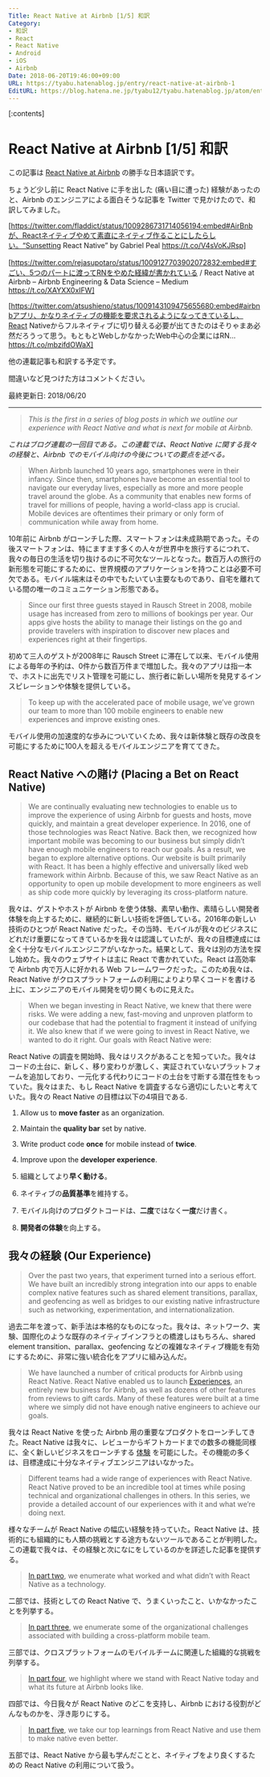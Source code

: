 ```yaml
---
Title: React Native at Airbnb [1/5] 和訳
Category:
- 和訳
- React
- React Native
- Android
- iOS
- Airbnb
Date: 2018-06-20T19:46:00+09:00
URL: https://tyabu.hatenablog.jp/entry/react-native-at-airbnb-1
EditURL: https://blog.hatena.ne.jp/tyabu12/tyabu.hatenablog.jp/atom/entry/17391345971655926755
---
```


[:contents]

React Native at Airbnb [1/5] 和訳
===

この記事は [React Native at Airbnb](https://medium.com/airbnb-engineering/react-native-at-airbnb-f95aa460be1c) の勝手な日本語訳です。

ちょうど少し前に React Native に手を出した (痛い目に遭った) 経験があったのと、Airbnb のエンジニアによる面白そうな記事を Twitter で見かけたので、和訳してみました。

[https://twitter.com/fladdict/status/1009286731714056194:embed#AirBnbが、Reactネイティブやめて素直にネイティブ作ることにしたらしい。“Sunsetting React Native” by Gabriel Peal https://t.co/V4sVoKJRsp]

[https://twitter.com/rejasupotaro/status/1009127703902072832:embed#すごい、5つのパートに渡ってRNをやめた経緯が書かれている / React Native at Airbnb – Airbnb Engineering & Data Science – Medium https://t.co/XAYXX0xIFW]

[https://twitter.com/atsushieno/status/1009143109475655680:embed#airbnbアプリ、かなりネイティブの機能を要求されるようになってきているし、React Nativeからフルネイティブに切り替える必要が出てきたのはそりゃまあ必然だろうって思う。もともとWebしかなかったWeb中心の企業にはRN… https://t.co/mbzifdOWaX]

他の連載記事も和訳する予定です。

間違いなど見つけた方はコメントください。

最終更新日: 2018/06/20

---

>*This is the first in a series of blog posts in which we outline our experience with React Native and what is next for mobile at Airbnb.*

*これはブログ連載の一回目である。この連載では、React Native に関する我々の経験と、Airbnb でのモバイル向けの今後についての要点を述べる。*

>When Airbnb launched 10 years ago, smartphones were in their infancy. Since then, smartphones have become an essential tool to navigate our everyday lives, especially as more and more people travel around the globe. As a community that enables new forms of travel for millions of people, having a world-class app is crucial. Mobile devices are oftentimes their primary or only form of communication while away from home.

10年前に Airbnb がローンチした際、スマートフォンは未成熟期であった。その後スマートフォンは、特にますます多くの人々が世界中を旅行するにつれて、我々の毎日の生活を切り抜けるのに不可欠なツールとなった。数百万人の旅行の新形態を可能にするために、世界規模のアプリケーションを持つことは必要不可欠である。モバイル端末はその中でもたいてい主要なものであり、自宅を離れている間の唯一のコミュニケーション形態である。

>Since our first three guests stayed in Rausch Street in 2008, mobile usage has increased from zero to millions of bookings per year. Our apps give hosts the ability to manage their listings on the go and provide travelers with inspiration to discover new places and experiences right at their fingertips.

初めて三人のゲストが2008年に Rausch Street に滞在して以来、モバイル使用による毎年の予約は、0件から数百万件まで増加した。我々のアプリは指一本で、ホストに出先でリスト管理を可能にし、旅行者に新しい場所を発見するインスピレーションや体験を提供している。

>To keep up with the accelerated pace of mobile usage, we’ve grown our team to more than 100 mobile engineers to enable new experiences and improve existing ones.

モバイル使用の加速度的な歩みについていくため、我々は新体験と既存の改良を可能にするために100人を超えるモバイルエンジニアを育ててきた。

## React Native への賭け (Placing a Bet on React Native)

>We are continually evaluating new technologies to enable us to improve the experience of using Airbnb for guests and hosts, move quickly, and maintain a great developer experience. In 2016, one of those technologies was React Native. Back then, we recognized how important mobile was becoming to our business but simply didn’t have enough mobile engineers to reach our goals. As a result, we began to explore alternative options. Our website is built primarily with React. It has been a highly effective and universally liked web framework within Airbnb. Because of this, we saw React Native as an opportunity to open up mobile development to more engineers as well as ship code more quickly by leveraging its cross-platform nature.

我々は、ゲストやホストが Airbnb を使う体験、素早い動作、素晴らしい開発者体験を向上するために、継続的に新しい技術を評価している。2016年の新しい技術のひとつが React Native だった。その当時、モバイルが我々のビジネスにどれだけ重要になってきているかを我々は認識していたが、我々の目標達成には全く十分なモバイルエンジニアがいなかった。結果として、我々は別の方法を探し始めた。我々のウェブサイトは主に React で書かれていた。React は高効率で Airbnb 内で万人に好かれる Web フレームワークだった。このため我々は、React Native がクロスプラットフォームの利用によりより早くコードを書ける上に、エンジニアのモバイル開発を切り開くものに見えた。

>When we began investing in React Native, we knew that there were risks. We were adding a new, fast-moving and unproven platform to our codebase that had the potential to fragment it instead of unifying it. We also knew that if we were going to invest in React Native, we wanted to do it right. Our goals with React Native were:

React Native の調査を開始時、我々はリスクがあることを知っていた。我々はコードの土台に、新しく、移り変わりが激しく、実証されていないプラットフォームを追加しており、一元化する代わりにコードの土台を寸断する潜在性をもっていた。我々はまた、もし React Native を調査するなら適切にしたいと考えていた。我々の React Native の目標は以下の4項目である.

>
1. Allow us to **move faster** as an organization.
2. Maintain the **quality bar** set by native.
3. Write product code **once** for mobile instead of **twice**.
4. Improve upon the **developer experience**.

1. 組織としてより**早く動ける**。
2. ネイティブの**品質基準**を維持する。
3. モバイル向けのプロダクトコードは、**二度**ではなく**一度**だけ書く。
4. **開発者の体験**を向上する。

## 我々の経験 (Our Experience)

>Over the past two years, that experiment turned into a serious effort. We have built an incredibly strong integration into our apps to enable complex native features such as shared element transitions, parallax, and geofencing as well as bridges to our existing native infrastructure such as networking, experimentation, and internationalization.

過去二年を渡って、新手法は本格的なものになった。我々は、ネットワーク、実験、国際化のような既存のネイティブインフラとの橋渡しはもちろん、shared element transition、parallax、geofencing などの複雑なネイティブ機能を有効にするために、非常に強い統合化をアプリに組み込んだ。

>We have launched a number of critical products for Airbnb using React Native. React Native enabled us to launch [Experiences](https://www.airbnb.com/s/experiences), an entirely new business for Airbnb, as well as dozens of other features from reviews to gift cards. Many of these features were built at a time where we simply did not have enough native engineers to achieve our goals.

我々は React Native を使った Airbnb 用の重要なプロダクトをローンチしてきた。React Native は我々に、レビューからギフトカードまでの数多の機能同様に、全く新しいビジネスをローンチする [体験](https://www.airbnb.com/s/experiences) を可能にした。その機能の多くは、目標達成に十分なネイティブエンジニアはいなかった。

>Different teams had a wide range of experiences with React Native. React Native proved to be an incredible tool at times while posing technical and organizational challenges in others. In this series, we provide a detailed account of our experiences with it and what we’re doing next.

様々なチームが React Native の幅広い経験を持っていた。React Native は、技術的にも組織的にも人類の挑戦とする途方もないツールであることが判明した。この連載で我々は、その経験と次になにをしているのかを詳述した記事を提供する。

>[In part two](https://medium.com/airbnb-engineering/react-native-at-airbnb-the-technology-dafd0b43838), we enumerate what worked and what didn’t with React Native as a technology.

二部では、技術としての React Native で、うまくいったこと、いかなかったことを列挙する。

>[In part three](https://medium.com/airbnb-engineering/building-a-cross-platform-mobile-team-3e1837b40a88), we enumerate some of the organizational challenges associated with building a cross-platform mobile team.

三部では、クロスプラットフォームのモバイルチームに関連した組織的な挑戦を列挙する。

>[In part four](https://medium.com/airbnb-engineering/sunsetting-react-native-1868ba28e30a), we highlight where we stand with React Native today and what its future at Airbnb looks like.

四部では、今日我々が React Native のどこを支持し、Airbnb における役割がどんなものかを、浮き彫りにする。

>[In part five](https://medium.com/airbnb-engineering/whats-next-for-mobile-at-airbnb-5e71618576ab), we take our top learnings from React Native and use them to make native even better.

五部では、React Native から最も学んだことと、ネイティブをより良くするための React Native の利用について扱う。
